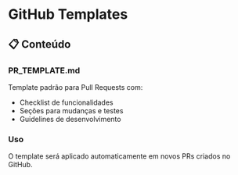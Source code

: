# GitHub Templates

## 📋 Conteúdo

### **PR_TEMPLATE.md**
Template padrão para Pull Requests com:
- Checklist de funcionalidades
- Seções para mudanças e testes
- Guidelines de desenvolvimento

### **Uso**
O template será aplicado automaticamente em novos PRs criados no GitHub.